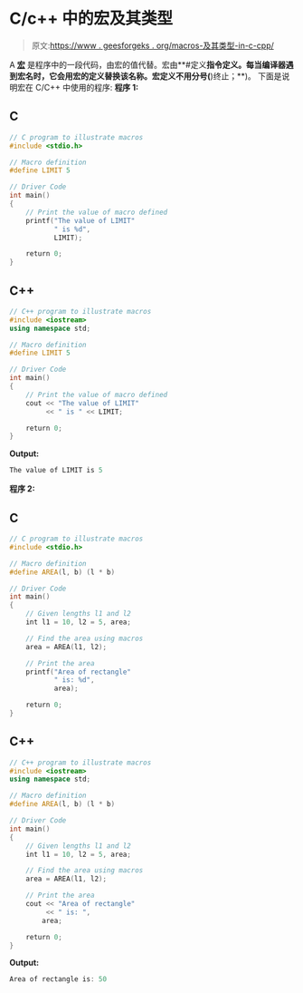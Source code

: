 # C/c++ 中的宏及其类型

> 原文:[https://www . geesforgeks . org/macros-及其类型-in-c-cpp/](https://www.geeksforgeeks.org/macros-and-its-types-in-c-cpp/)

A [**宏**](https://www.geeksforgeeks.org/c-language-2-gq/macro-preprocessor-gq/) 是程序中的一段代码，由宏的值代替。宏由**#定义**指令定义。每当编译器遇到宏名时，它会用宏的定义替换该名称。宏定义不用分号(**)终止；**)。
下面是说明宏在 C/C++ 中使用的程序:
**程序 1:**

## C

```cpp
// C program to illustrate macros
#include <stdio.h>

// Macro definition
#define LIMIT 5

// Driver Code
int main()
{
    // Print the value of macro defined
    printf("The value of LIMIT"
           " is %d",
           LIMIT);

    return 0;
}
```

## C++

```cpp
// C++ program to illustrate macros
#include <iostream>
using namespace std;

// Macro definition
#define LIMIT 5

// Driver Code
int main()
{
    // Print the value of macro defined
    cout << "The value of LIMIT"
         << " is " << LIMIT;

    return 0;
}
```

**Output:** 

```cpp
The value of LIMIT is 5
```

**程序 2:**

## C

```cpp
// C program to illustrate macros
#include <stdio.h>

// Macro definition
#define AREA(l, b) (l * b)

// Driver Code
int main()
{
    // Given lengths l1 and l2
    int l1 = 10, l2 = 5, area;

    // Find the area using macros
    area = AREA(l1, l2);

    // Print the area
    printf("Area of rectangle"
           " is: %d",
           area);

    return 0;
}
```

## C++

```cpp
// C++ program to illustrate macros
#include <iostream>
using namespace std;

// Macro definition
#define AREA(l, b) (l * b)

// Driver Code
int main()
{
    // Given lengths l1 and l2
    int l1 = 10, l2 = 5, area;

    // Find the area using macros
    area = AREA(l1, l2);

    // Print the area
    cout << "Area of rectangle"
         << " is: ",
        area;

    return 0;
}
```

**Output:** 

```cpp
Area of rectangle is: 50
```